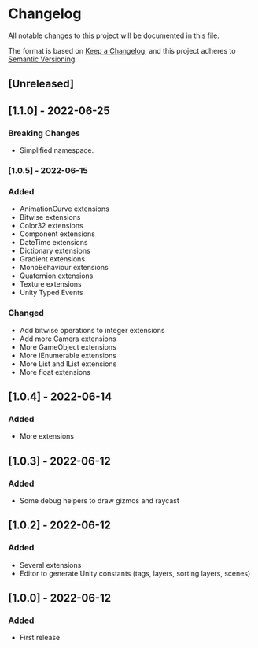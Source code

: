 # Changelog
All notable changes to this project will be documented in this file.

The format is based on [Keep a Changelog](https://keepachangelog.com/en/1.0.0/), and this project adheres to [Semantic Versioning](https://semver.org/spec/v2.0.0.html).

## [Unreleased]

## [1.1.0] - 2022-06-25
### Breaking Changes
- Simplified namespace.

### [1.0.5] - 2022-06-15
### Added
- AnimationCurve extensions
- Bitwise extensions
- Color32 extensions
- Component extensions
- DateTime extensions
- Dictionary extensions
- Gradient extensions
- MonoBehaviour extensions
- Quaternion extensions
- Texture extensions
- Unity Typed Events
### Changed
- Add bitwise operations to integer extensions
- Add more Camera extensions
- More GameObject extensions
- More IEnumerable extensions
- More List and IList extensions
- More float extensions

## [1.0.4] - 2022-06-14 
### Added
- More extensions

## [1.0.3] - 2022-06-12
### Added 
- Some debug helpers to draw gizmos and raycast

## [1.0.2] - 2022-06-12
### Added
- Several extensions
- Editor to generate Unity constants (tags, layers, sorting layers, scenes)

## [1.0.0] - 2022-06-12
### Added 
- First release

